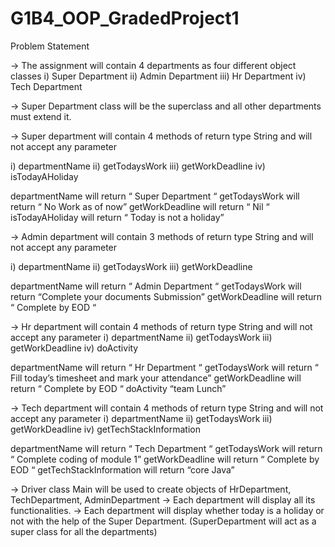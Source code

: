 # G1B4_OOP_GradedProject1

Problem Statement

→ The assignment will contain 4 departments as four different object classes
i) Super Department
ii) Admin Department
iii) Hr Department
iv) Tech Department

→ Super Department class will be the superclass and all other departments must extend it.

→ Super department will contain 4 methods of return type String and will not accept any
parameter

i) departmentName
ii) getTodaysWork
iii) getWorkDeadline
iv) isTodayAHoliday

departmentName will return “ Super Department “
getTodaysWork will return “ No Work as of now”
getWorkDeadline will return “ Nil “
isTodayAHoliday will return “ Today is not a holiday”

→ Admin department will contain 3 methods of return type String and will not accept any
parameter

i) departmentName
ii) getTodaysWork
iii) getWorkDeadline

departmentName will return “ Admin Department “
getTodaysWork will return “Complete your documents Submission”
getWorkDeadline will return “ Complete by EOD “

→ Hr department will contain 4 methods of return type String and will not accept any
parameter
i) departmentName
ii) getTodaysWork
iii) getWorkDeadline
iv) doActivity

departmentName will return “ Hr Department “
getTodaysWork will return “ Fill today’s timesheet and mark your attendance”
getWorkDeadline will return “ Complete by EOD “
doActivity “team Lunch”

→ Tech department will contain 4 methods of return type String and will not accept any
parameter
i) departmentName
ii) getTodaysWork
iii) getWorkDeadline
iv) getTechStackInformation

departmentName will return “ Tech Department “
getTodaysWork will return “ Complete coding of module 1”
getWorkDeadline will return “ Complete by EOD “
getTechStackInformation will return “core Java”

→ Driver class Main will be used to create objects of HrDepartment, TechDepartment,
AdminDepartment
→ Each department will display all its functionalities.
→ Each department will display whether today is a holiday or not with the help of the Super
Department. (SuperDepartment will act as a super class for all the departments)
